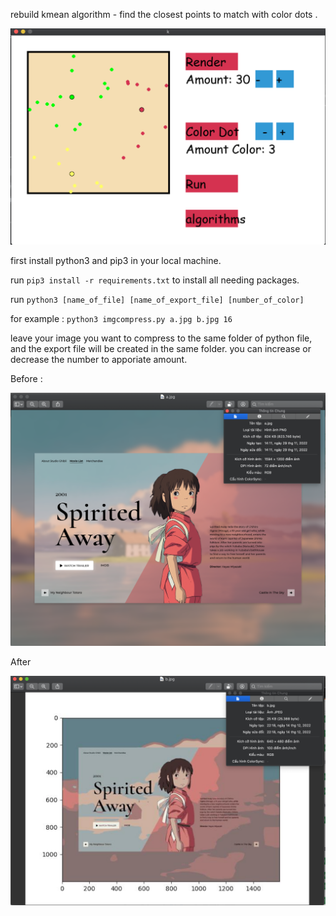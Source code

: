 rebuild kmean algorithm - find the closest points to match with color dots .

![alt text](https://github.com/cuzzcuzz97/kmean_compress_img/blob/master/kmean.png)


first install python3 and pip3 in your local machine.

run `pip3 install -r requirements.txt` to install all needing packages.

run `python3 [name_of_file] [name_of_export_file] [number_of_color]` 

for example : `python3 imgcompress.py a.jpg b.jpg 16`

leave your image you want to compress to the same folder of python file, and the export file will be created in the same folder. you can increase or decrease the number to apporiate amount.

Before :

![alt text](https://github.com/cuzzcuzz97/kmean_compress_img/blob/master/origin.png)

After

![alt text](https://github.com/cuzzcuzz97/kmean_compress_img/blob/master/after.png)